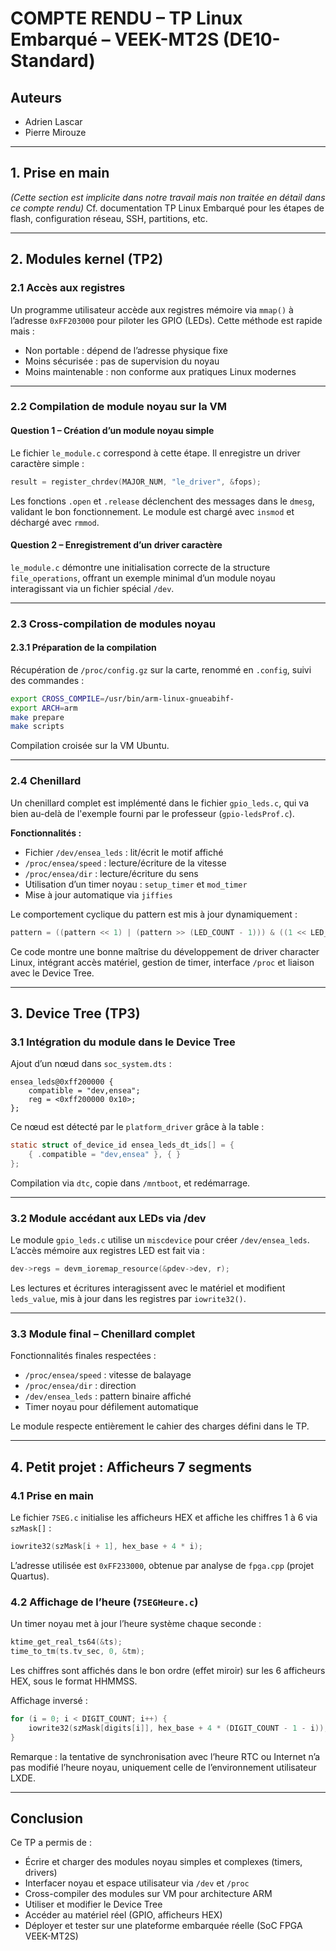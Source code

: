 # COMPTE RENDU – TP Linux Embarqué – VEEK-MT2S (DE10-Standard)

## Auteurs

* Adrien Lascar
* Pierre Mirouze

---

## 1. Prise en main

*(Cette section est implicite dans notre travail mais non traitée en détail dans ce compte rendu)*
Cf. documentation TP Linux Embarqué pour les étapes de flash, configuration réseau, SSH, partitions, etc.&#x20;

---

## 2. Modules kernel (TP2)

### 2.1 Accès aux registres

Un programme utilisateur accède aux registres mémoire via `mmap()` à l’adresse `0xFF203000` pour piloter les GPIO (LEDs). Cette méthode est rapide mais :

* Non portable : dépend de l’adresse physique fixe
* Moins sécurisée : pas de supervision du noyau
* Moins maintenable : non conforme aux pratiques Linux modernes

---

### 2.2 Compilation de module noyau sur la VM

#### Question 1 – Création d’un module noyau simple

Le fichier `le_module.c` correspond à cette étape. Il enregistre un driver caractère simple :

```c
result = register_chrdev(MAJOR_NUM, "le_driver", &fops);
```

Les fonctions `.open` et `.release` déclenchent des messages dans le `dmesg`, validant le bon fonctionnement. Le module est chargé avec `insmod` et déchargé avec `rmmod`.

#### Question 2 – Enregistrement d’un driver caractère

`le_module.c` démontre une initialisation correcte de la structure `file_operations`, offrant un exemple minimal d’un module noyau interagissant via un fichier spécial `/dev`.

---

### 2.3 Cross-compilation de modules noyau

#### 2.3.1 Préparation de la compilation

Récupération de `/proc/config.gz` sur la carte, renommé en `.config`, suivi des commandes :

```bash
export CROSS_COMPILE=/usr/bin/arm-linux-gnueabihf-
export ARCH=arm
make prepare
make scripts
```

Compilation croisée sur la VM Ubuntu.

---

### 2.4 Chenillard

Un chenillard complet est implémenté dans le fichier `gpio_leds.c`, qui va bien au-delà de l'exemple fourni par le professeur (`gpio-ledsProf.c`).

**Fonctionnalités :**

* Fichier `/dev/ensea_leds` : lit/écrit le motif affiché
* `/proc/ensea/speed` : lecture/écriture de la vitesse
* `/proc/ensea/dir` : lecture/écriture du sens
* Utilisation d’un timer noyau : `setup_timer` et `mod_timer`
* Mise à jour automatique via `jiffies`

Le comportement cyclique du pattern est mis à jour dynamiquement :

```c
pattern = ((pattern << 1) | (pattern >> (LED_COUNT - 1))) & ((1 << LED_COUNT) - 1);
```

Ce code montre une bonne maîtrise du développement de driver character Linux, intégrant accès matériel, gestion de timer, interface `/proc` et liaison avec le Device Tree.

---

## 3. Device Tree (TP3)

### 3.1 Intégration du module dans le Device Tree

Ajout d’un nœud dans `soc_system.dts` :

```dts
ensea_leds@0xff200000 {
    compatible = "dev,ensea";
    reg = <0xff200000 0x10>;
};
```

Ce nœud est détecté par le `platform_driver` grâce à la table :

```c
static struct of_device_id ensea_leds_dt_ids[] = {
    { .compatible = "dev,ensea" }, { }
};
```

Compilation via `dtc`, copie dans `/mntboot`, et redémarrage.

---

### 3.2 Module accédant aux LEDs via /dev

Le module `gpio_leds.c` utilise un `miscdevice` pour créer `/dev/ensea_leds`. L’accès mémoire aux registres LED est fait via :

```c
dev->regs = devm_ioremap_resource(&pdev->dev, r);
```

Les lectures et écritures interagissent avec le matériel et modifient `leds_value`, mis à jour dans les registres par `iowrite32()`.

---

### 3.3 Module final – Chenillard complet

Fonctionnalités finales respectées :

* `/proc/ensea/speed` : vitesse de balayage
* `/proc/ensea/dir` : direction
* `/dev/ensea_leds` : pattern binaire affiché
* Timer noyau pour défilement automatique

Le module respecte entièrement le cahier des charges défini dans le TP.

---

## 4. Petit projet : Afficheurs 7 segments

### 4.1 Prise en main

Le fichier `7SEG.c` initialise les afficheurs HEX et affiche les chiffres 1 à 6 via `szMask[]` :

```c
iowrite32(szMask[i + 1], hex_base + 4 * i);
```

L’adresse utilisée est `0xFF233000`, obtenue par analyse de `fpga.cpp` (projet Quartus).

### 4.2 Affichage de l’heure (`7SEGHeure.c`)

Un timer noyau met à jour l’heure système chaque seconde :

```c
ktime_get_real_ts64(&ts);
time_to_tm(ts.tv_sec, 0, &tm);
```

Les chiffres sont affichés dans le bon ordre (effet miroir) sur les 6 afficheurs HEX, sous le format HHMMSS.

Affichage inversé :

```c
for (i = 0; i < DIGIT_COUNT; i++) {
    iowrite32(szMask[digits[i]], hex_base + 4 * (DIGIT_COUNT - 1 - i));
}
```

Remarque : la tentative de synchronisation avec l’heure RTC ou Internet n’a pas modifié l’heure noyau, uniquement celle de l’environnement utilisateur LXDE.

---

## Conclusion

Ce TP a permis de :

* Écrire et charger des modules noyau simples et complexes (timers, drivers)
* Interfacer noyau et espace utilisateur via `/dev` et `/proc`
* Cross-compiler des modules sur VM pour architecture ARM
* Utiliser et modifier le Device Tree
* Accéder au matériel réel (GPIO, afficheurs HEX)
* Déployer et tester sur une plateforme embarquée réelle (SoC FPGA VEEK-MT2S)

